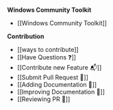 **Windows Community Toolkit**

* [[Windows Community Toolkit]]


**Contribution**

* [[ways to contribute]]
* [[Have Questions :question:]]
* [[Contribute new Feature :mailbox_with_mail:]]
* [[Submit Pull Request :rocket:]]
* [[Adding Documentation :page_with_curl:]]
* [[Improving Documentation :page_with_curl:]]
* [[Reviewing PR :book:]]